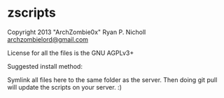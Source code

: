 zscripts
========

Copyright 2013 "ArchZombie0x" Ryan P. Nicholl <archzombielord@gmail.com>

License for all the files is the GNU AGPLv3+

Suggested install method:

 Symlink all files here to the same folder as the server.
 Then doing git pull will update the scripts on your server. :)

